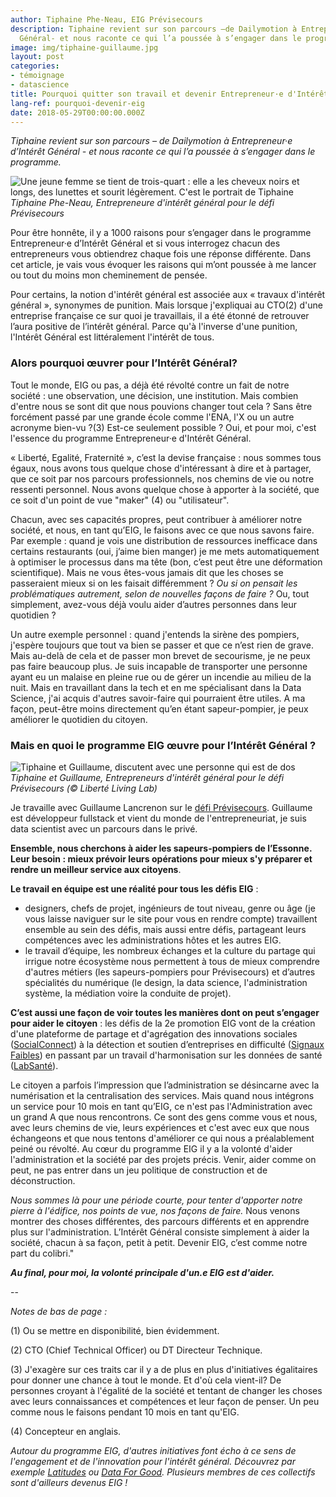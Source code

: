 ```yaml
---
author: Tiphaine Phe-Neau, EIG Prévisecours
description: Tiphaine revient sur son parcours –de Dailymotion à Entrepreneur·e d’Intérêt
  Général- et nous raconte ce qui l’a poussée à s’engager dans le programme.
image: img/tiphaine-guillaume.jpg
layout: post
categories:
- témoignage
- datascience
title: Pourquoi quitter son travail et devenir Entrepreneur·e d'Intérêt Général (EIG)?
lang-ref: pourquoi-devenir-eig
date: 2018-05-29T00:00:00.000Z
---
```


_Tiphaine revient sur son parcours – de Dailymotion à Entrepreneur·e
d’Intérêt Général - et nous raconte ce qui l’a poussée à s’engager
dans le programme._

![Une jeune femme se tient de trois-quart : elle a les cheveux noirs et longs, des lunettes et sourit légèrement. C'est le portrait de Tiphaine](/img/blog/TiphainePheNeau.jpg)
_Tiphaine Phe-Neau, Entrepreneure d'intérêt général pour le défi Prévisecours_

Pour être honnête, il y a 1000 raisons pour s’engager dans le
programme Entrepreneur·e d’Intérêt Général et si vous interrogez
chacun des entrepreneurs vous obtiendrez chaque fois une réponse
différente. Dans cet article, je vais vous évoquer les raisons qui
m’ont poussée à me lancer ou tout du moins mon cheminement de pensée.

Pour certains, la notion d'intérêt général est associée aux « travaux
d'intérêt général », synonymes de punition.  Mais lorsque j'expliquai
au CTO(2) d'une entreprise française ce sur quoi je travaillais, il a
été étonné de retrouver l’aura positive de l’intérêt général.  Parce
qu'à l'inverse d'une punition, l'Intérêt Général est littéralement
l'intérêt de tous.

### Alors pourquoi œuvrer pour l’Intérêt Général?

Tout le monde, EIG ou pas, a déjà été révolté contre un fait de notre
société : une observation, une décision, une institution. Mais combien
d'entre nous se sont dit que nous pouvions changer tout cela ? Sans
être forcément passé par une grande école comme l'ENA, l'X ou un autre
acronyme bien-vu ?(3) Est-ce seulement possible ? Oui, et pour moi,
c'est l'essence du programme Entrepreneur·e d'Intérêt Général.

« Liberté, Egalité, Fraternité », c’est la devise française : nous
sommes tous égaux, nous avons tous quelque chose d'intéressant à dire
et à partager, que ce soit par nos parcours professionnels, nos
chemins de vie ou notre ressenti personnel. Nous avons quelque chose à
apporter à la société, que ce soit d'un point de vue "maker" (4) ou
"utilisateur".

Chacun, avec ses capacités propres, peut contribuer à améliorer notre
société, et nous, en tant qu’EIG, le faisons avec ce que nous savons
faire. Par exemple : quand je vois une distribution de ressources
inefficace dans certains restaurants (oui, j’aime bien manger) je me
mets automatiquement à optimiser le processus dans ma tête (bon, c’est
peut être une déformation scientifique). Mais ne vous êtes-vous jamais
dit que les choses se passeraient mieux si on les faisait différemment
? _Ou si on pensait les problématiques autrement, selon de nouvelles
façons de faire ?_ Ou, tout simplement, avez-vous déjà voulu aider
d’autres personnes dans leur quotidien ?

Un autre exemple personnel : quand j'entends la sirène des pompiers,
j'espère toujours que tout va bien se passer et que ce n’est rien de
grave. Mais au-delà de cela et de passer mon brevet de secourisme, je
ne peux pas faire beaucoup plus. Je suis incapable de transporter une
personne ayant eu un malaise en pleine rue ou de gérer un incendie au
milieu de la nuit. Mais en travaillant dans la tech et en me
spécialisant dans la Data Science, j'ai acquis d'autres savoir-faire
qui pourraient être utiles. A ma façon, peut-être moins directement
qu’en étant sapeur-pompier, je peux améliorer le quotidien du citoyen.

### Mais en quoi le programme EIG œuvre pour l’Intérêt Général ?

![Tiphaine et Guillaume, discutent avec une personne qui est de dos](/img/blog/Tiphaine-Guillaume.jpg)
_Tiphaine et Guillaume, Entrepreneurs d'intérêt général pour le défi Prévisecours (© Liberté Living Lab)_

Je travaille avec Guillaume Lancrenon sur le [défi
Prévisecours](https://entrepreneur-interet-general.etalab.gouv.fr/defi/2017/09/26/previsecours/). Guillaume
est développeur fullstack et vient du monde de l'entrepreneuriat, je
suis data scientist avec un parcours dans le privé.

**Ensemble, nous cherchons à aider les sapeurs-pompiers de l’Essonne. Leur besoin :
mieux prévoir leurs opérations pour mieux s'y préparer et rendre un
meilleur service aux citoyens**.

**Le travail en équipe est une réalité pour tous les défis EIG** :
- designers, chefs de projet, ingénieurs de tout niveau, genre ou âge
(je vous laisse naviguer sur le site pour vous en rendre compte)
travaillent ensemble au sein des défis, mais aussi entre défis,
partageant leurs compétences avec les administrations hôtes et les
autres EIG.
- le travail d’équipe, les nombreux échanges et la culture du partage
qui irrigue notre écosystème nous permettent à tous de mieux
comprendre d'autres métiers (les sapeurs-pompiers pour Prévisecours)
et d’autres spécialités du numérique (le design, la data science,
l'administration système, la médiation voire la conduite de projet).

**C’est aussi une façon de voir toutes les manières dont on peut
s’engager pour aider le citoyen** : les défis de la 2e promotion EIG
vont de la création d'une plateforme de partage et d'agrégation des
innovations sociales
([SocialConnect](https://entrepreneur-interet-general.etalab.gouv.fr/defi/2017/09/26/socialconnect/))
à la détection et soutien d’entreprises en difficulté ([Signaux
Faibles](https://entrepreneur-interet-general.etalab.gouv.fr/defi/2017/09/26/signauxfaibles/))
en passant par un travail d'harmonisation sur les données de santé
([LabSanté](https://entrepreneur-interet-general.etalab.gouv.fr/defi/2017/09/26/labsante/)).

Le citoyen a parfois l’impression que l’administration se désincarne
avec la numérisation et la centralisation des services. Mais quand
nous intégrons un service pour 10 mois en tant qu’EIG, ce n'est pas
l'Administration avec un grand A que nous rencontrons. Ce sont des
gens comme vous et nous, avec leurs chemins de vie, leurs expériences
et c'est avec eux que nous échangeons et que nous tentons d'améliorer
ce qui nous a préalablement peiné ou révolté. Au cœur du programme EIG
il y a la volonté d'aider l'administration et la société par des
projets précis. Venir, aider comme on peut, ne pas entrer dans un jeu
politique de construction et de déconstruction.

_Nous sommes là pour une période courte, pour tenter d'apporter notre
pierre à l'édifice, nos points de vue, nos façons de faire._ Nous
venons montrer des choses différentes, des parcours différents et en
apprendre plus sur l'administration. L’Intérêt Général consiste
simplement à aider la société, chacun à sa façon, petit à
petit. Devenir EIG, c’est comme notre part du colibri."

**_Au final, pour moi, la volonté principale d'un.e EIG est d'aider._**

--

_Notes de bas de page :_

(1) Ou se mettre en disponibilité, bien évidemment.

(2) CTO (Chief Technical Officer) ou DT Directeur Technique.

(3) J'exagère sur ces traits car il y a de plus en plus d'initiatives
égalitaires pour donner une chance à tout le monde. Et d'où cela
vient-il? De personnes croyant à l'égalité de la société et tentant de
changer les choses avec leurs connaissances et compétences et leur
façon de penser. Un peu comme nous le faisons pendant 10 mois en tant
qu'EIG.

(4) Concepteur en anglais.

_Autour du programme EIG, d'autres initiatives font écho à ce sens de l'engagement et de l'innovation pour l'intérêt général. Découvrez par exemple [Latitudes](http://www.latitudes.cc/) ou [Data For Good](http://www.dataforgood.fr/). Plusieurs membres de ces collectifs sont d'ailleurs devenus EIG !_
